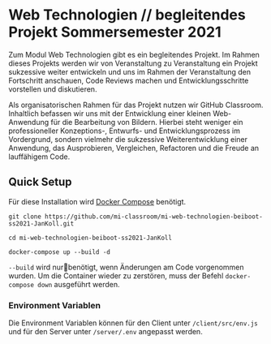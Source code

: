 # Web Technologien // begleitendes Projekt Sommersemester 2021

Zum Modul Web Technologien gibt es ein begleitendes Projekt. Im Rahmen dieses Projekts werden wir von Veranstaltung zu Veranstaltung ein Projekt sukzessive weiter entwickeln und uns im Rahmen der Veranstaltung den Fortschritt anschauen, Code Reviews machen und Entwicklungsschritte vorstellen und diskutieren.

Als organisatorischen Rahmen für das Projekt nutzen wir GitHub Classroom. Inhaltlich befassen wir uns mit der Entwicklung einer kleinen Web-Anwendung für die Bearbeitung von Bildern. Hierbei steht weniger ein professioneller Konzeptions-, Entwurfs- und Entwicklungsprozess im Vordergrund, sondern vielmehr die sukzessive Weiterentwicklung einer Anwendung, das Ausprobieren, Vergleichen, Refactoren und die Freude an lauffähigem Code.


## Quick Setup

Für diese Installation wird [Docker Compose](https://docs.docker.com/compose/install/) benötigt.

```
git clone https://github.com/mi-classroom/mi-web-technologien-beiboot-ss2021-JanKoll.git

cd mi-web-technologien-beiboot-ss2021-JanKoll

docker-compose up --build -d
```

`--build` wird nurbenötigt, wenn Änderungen am Code vorgenommen wurden. Um die Container wieder zu zerstören, muss der Befehl `docker-compose down` ausgeführt werden.

### Environment Variablen
Die Environment Variablen können für den Client unter `/client/src/env.js` und für den Server unter `/server/.env` angepasst werden.